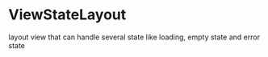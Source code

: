 # ViewStateLayout
layout view that can handle several state like loading, empty state and error state
